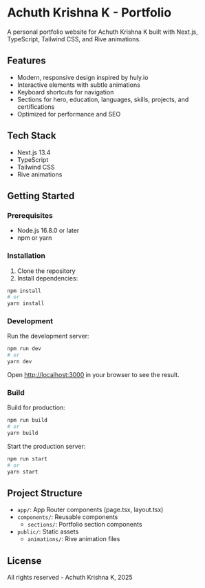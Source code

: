 # Achuth Krishna K - Portfolio

A personal portfolio website for Achuth Krishna K built with Next.js, TypeScript, Tailwind CSS, and Rive animations.

## Features

- Modern, responsive design inspired by huly.io
- Interactive elements with subtle animations
- Keyboard shortcuts for navigation
- Sections for hero, education, languages, skills, projects, and certifications
- Optimized for performance and SEO

## Tech Stack

- Next.js 13.4
- TypeScript
- Tailwind CSS
- Rive animations

## Getting Started

### Prerequisites

- Node.js 16.8.0 or later
- npm or yarn

### Installation

1. Clone the repository
2. Install dependencies:

```bash
npm install
# or
yarn install
```

### Development

Run the development server:

```bash
npm run dev
# or
yarn dev
```

Open [http://localhost:3000](http://localhost:3000) in your browser to see the result.

### Build

Build for production:

```bash
npm run build
# or
yarn build
```

Start the production server:

```bash
npm run start
# or
yarn start
```

## Project Structure

- `app/`: App Router components (page.tsx, layout.tsx)
- `components/`: Reusable components
  - `sections/`: Portfolio section components
- `public/`: Static assets
  - `animations/`: Rive animation files

## License

All rights reserved - Achuth Krishna K, 2025